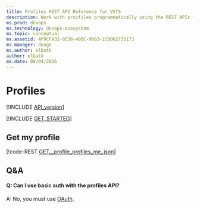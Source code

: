 ```yaml
---
title: Profiles REST API Reference for VSTS
description: Work with proifiles programmatically using the REST APIs for VSTS.
ms.prod: devops
ms.technology: devops-ecosystem
ms.topic: conceptual
ms.assetid: 4F9CF932-0E38-49BC-9663-21B062732173
ms.manager: douge
ms.author: elbatk
author: elbatk
ms.date: 08/04/2016
---
```


# Profiles
[!INCLUDE [API_version](../_data/version.md)]

[!INCLUDE [GET_STARTED](../_data/get-started.md)]

## Get my profile

[!code-REST [GET__profile_profiles_me_json](./_data/profiles/GET__profile_profiles_me.json)]

## Q&A

<!-- BEGINSECTION class="md-qanda" -->

#### Q: Can I use basic auth with the profiles API?

A: No, you must use [OAuth](../../get-started/Authentication/oauth.md).

<!-- ENDSECTION --> 
